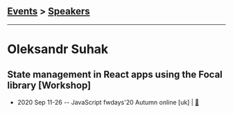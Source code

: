 ## [Events](../README.md) > [Speakers](../speakers.md)
---

# Oleksandr Suhak

## State management in React apps using the Focal library [Workshop]
- 2020 Sep 11-26 -- JavaScript fwdays&#39;20 Autumn online [uk] | [:notebook:](https://www.slideshare.net/fwdays/state-management-in-react-apps-using-the-focal-library-workshop-oleksandr-suhak-ostap-chervak)  
